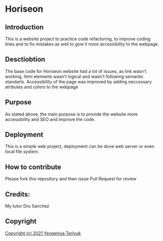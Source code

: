# Horiseon

## Introduction
This is a website project to practice code refactoring, to improve coding lines and to fix mistakes as well to give it more accessibility to the webpage.

## Desctiobtion
The base code for Horiseon website had a lot of issues, as link wasn't working, html elements wasn't logical and wasn't following semantic standarts. Accessibility of the page was improved by adding neccessary atributes and colors to the webpage

## Purpose
As stated above, the main purpose is to provide the website more accessibility and SEO and improve the code.

## Deployment
This is a simple web project, deployment can be done web server or even local file system.

## How to contribute
Please fork this repository and then issue Pull Request for review

## Credits:
My tutor Dru Sanchez

## Copyright
[Copyright (c) 2021 Yevgeniya Terlyuk](Develop/assets/css/style.css)